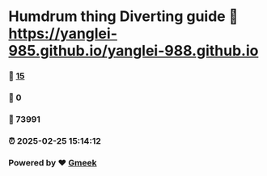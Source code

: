 # Humdrum thing Diverting guide :link: https://yanglei-985.github.io/yanglei-988.github.io 
### :page_facing_up: [15](https://yanglei-985.github.io/yanglei-988.github.io/tag.html) 
### :speech_balloon: 0 
### :hibiscus: 73991 
### :alarm_clock: 2025-02-25 15:14:12 
### Powered by :heart: [Gmeek](https://github.com/Meekdai/Gmeek)
